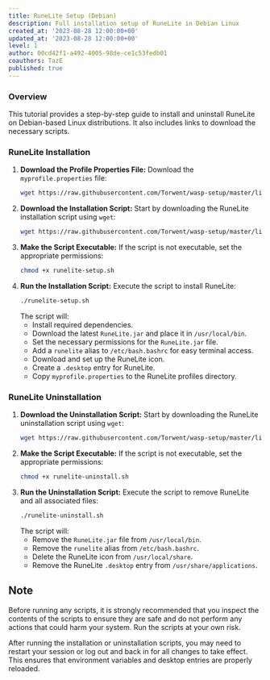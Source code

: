 ```yaml
---
title: RuneLite Setup (Debian)
description: Full installation setup of RuneLite in Debian Linux
created_at: '2023-08-28 12:00:00+00'
updated_at: '2023-08-28 12:00:00+00'
level: 1
author: 00cd42f1-a492-4005-98de-ce1c53fedb01
coauthors: TazE
published: true
---
```


### Overview

This tutorial provides a step-by-step guide to install and uninstall RuneLite on Debian-based Linux distributions. It also includes links to download the necessary scripts.

### RuneLite Installation

1. **Download the Profile Properties File:**
   Download the `myprofile.properties` file:
   ```bash
   wget https://raw.githubusercontent.com/Torwent/wasp-setup/master/linux/myprofile.properties
   ```
2. **Download the Installation Script:**
   Start by downloading the RuneLite installation script using `wget`:
   ```bash
   wget https://raw.githubusercontent.com/Torwent/wasp-setup/master/linux/runelite-setup.sh
   ```
3. **Make the Script Executable:**
   If the script is not executable, set the appropriate permissions:
   ```bash
   chmod +x runelite-setup.sh
   ```
4. **Run the Installation Script:**
   Execute the script to install RuneLite:
   ```bash
   ./runelite-setup.sh
   ```
   The script will:
   - Install required dependencies.
   - Download the latest `RuneLite.jar` and place it in `/usr/local/bin`.
   - Set the necessary permissions for the `RuneLite.jar` file.
   - Add a `runelite` alias to `/etc/bash.bashrc` for easy terminal access.
   - Download and set up the RuneLite icon.
   - Create a `.desktop` entry for RuneLite.
   - Copy `myprofile.properties` to the RuneLite profiles directory.

### RuneLite Uninstallation

1. **Download the Uninstallation Script:**
   Start by downloading the RuneLite uninstallation script using `wget`:
   ```bash
   wget https://raw.githubusercontent.com/Torwent/wasp-setup/master/linux/runelite-uninstall.sh
   ```
2. **Make the Script Executable:**
   If the script is not executable, set the appropriate permissions:
   ```bash
   chmod +x runelite-uninstall.sh
   ```
3. **Run the Uninstallation Script:**
   Execute the script to remove RuneLite and all associated files:
   ```bash
   ./runelite-uninstall.sh
   ```
   The script will:
   - Remove the `RuneLite.jar` file from `/usr/local/bin`.
   - Remove the `runelite` alias from `/etc/bash.bashrc`.
   - Delete the RuneLite icon from `/usr/local/share`.
   - Remove the RuneLite `.desktop` entry from `/usr/share/applications`.

## Note

Before running any scripts, it is strongly recommended that you inspect the contents of the scripts to ensure they are safe and do not perform any actions that could harm your system. Run the scripts at your own risk.

After running the installation or uninstallation scripts, you may need to restart your session or log out and back in for all changes to take effect. This ensures that environment variables and desktop entries are properly reloaded.

